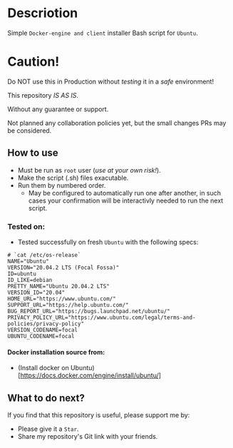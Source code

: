 # Descriotion

Simple `Docker-engine and client` installer Bash script for `Ubuntu`.

# Caution!

Do NOT use this in Production without *testing* it in a *safe* environment!

This repository *IS AS IS*.

Without any guarantee or support.

Not planned any collaboration policies yet, but the small changes PRs may be considered.

## How to use
- Must be run as `root` user (*use at your own risk!*).
- Make the script (.sh) files exacutable.
- Run them by numbered order.
  - May be configured to automatically run one after another, in such cases your confirmation will be interactivly needed to run the next script.

### Tested on:
- Tested successfully on fresh `Ubuntu` with the following specs:
```
# `cat /etc/os-release`
NAME="Ubuntu"
VERSION="20.04.2 LTS (Focal Fossa)"
ID=ubuntu
ID_LIKE=debian
PRETTY_NAME="Ubuntu 20.04.2 LTS"
VERSION_ID="20.04"
HOME_URL="https://www.ubuntu.com/"
SUPPORT_URL="https://help.ubuntu.com/"
BUG_REPORT_URL="https://bugs.launchpad.net/ubuntu/"
PRIVACY_POLICY_URL="https://www.ubuntu.com/legal/terms-and-policies/privacy-policy"
VERSION_CODENAME=focal
UBUNTU_CODENAME=focal
```

#### Docker installation source from: 
- (Install docker on Ubuntu)[https://docs.docker.com/engine/install/ubuntu/]

## What to do next?
If you find that this repository is useful, please support me by:
- Please give it a `Star`.
- Share my repository's Git link with your friends.

